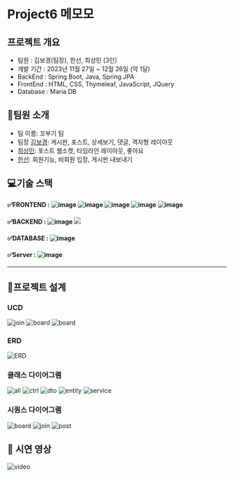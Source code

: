 # Project6 메모모
## 프로젝트 개요
- 팀원 : 김보경(팀장), 한선, 최상민 (3인)
- 개발 기간 : 2023년 11월 27일 ~ 12월 26일 (약 1달)
- BackEnd : Spring Boot, Java, Spring JPA
- FrontEnd : HTML, CSS, Thymeleaf, JavaScript, JQuery
- Database :  Maria DB

## 👋팀원 소개
- 팀 이름: 꼬부기 팀
- 팀장 [김보경](https://github.com/emssme): 게시판, 포스트, 상세보기, 댓글, 격자형 레이아웃
- [최상민](https://github.com/sangmin0816): 포스트 웹소켓, 타임라인 레이아웃, 좋아요
- [한선](https://github.com/hansun321): 회원기능, 비회원 입장, 게시판 내보내기

## 💻기술 스택
#### ✅FRONTEND : ![image](https://github.com/chunjae-kkobugi/team45/assets/139138265/9be20de0-7740-404f-957b-002a5994877b) ![image](https://github.com/chunjae-kkobugi/team45/assets/139138265/c00fee88-0527-46d5-ae6d-03cd2eab3772) ![image](https://github.com/chunjae-kkobugi/team45/assets/139138265/bfdf78b0-8232-4b8a-b512-5db94f0b67de) ![image](https://github.com/chunjae-kkobugi/team45/assets/139138265/10422a78-d798-4c7c-b92f-47d5ace85726) ![image](https://github.com/chunjae-kkobugi/team45/assets/139138265/3e3bfd04-2dbc-424b-a818-21426bad1f26)
#### ✅BACKEND : ![image](https://github.com/chunjae-kkobugi/team45/assets/139138265/9f3919e5-d97f-49cc-853d-3474f08fff0b) <img src="https://img.shields.io/badge/spring%20boot-6DB33F?style=for-the-badge&logo=spring%20boot&logoColor=white">
#### ✅DATABASE : ![image](https://github.com/chunjae-kkobugi/team45/assets/139138265/ab499e8f-97e0-4a46-8435-d5242bee6c12)
#### ✅Server : ![image](https://github.com/chunjae-kkobugi/team45/assets/139138265/208bed05-299a-43e6-8a38-e9e6627497e3)


---
## 📝프로젝트 설계

### UCD
![join](./readme/ucd_join.png)
![board](./readme/ucd_board.png)
![board](./readme/ucd_post.png)


### ERD
![ERD](./readme/erd.png)


### 클래스 다이어그램
![all](./readme/class_all.png)
![ctrl](./readme/class_ctrl.png)
![dto](./readme/class_dto.png)
![entity](./readme/class_entity.png)
![service](./readme/class_service.png)

### 시퀀스 다이어그램
![board](./readme/sequence_board.png)
![join](./readme/sequence_join.png)
![post](./readme/sequence_post.png)


## 🎥 시연 영상
![video](./readme/team46_memomo.gif)
